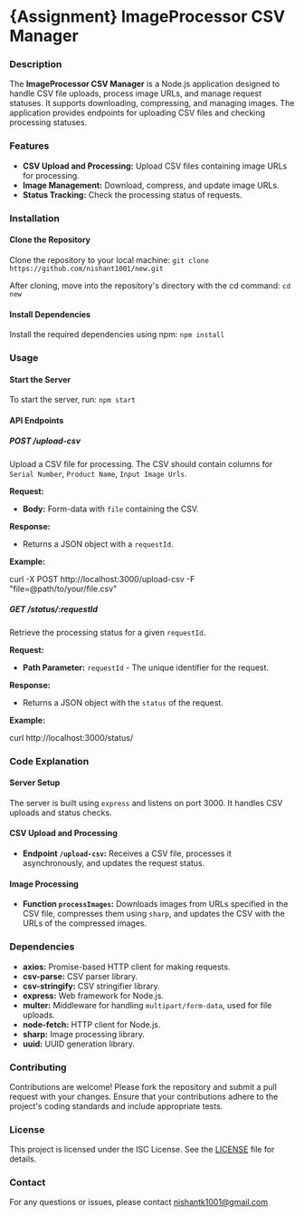 # {Assignment} ImageProcessor CSV Manager

### **Description**

The **ImageProcessor CSV Manager** is a Node.js application designed to handle CSV file uploads, process image URLs, and manage request statuses. It supports downloading, compressing, and managing images. The application provides endpoints for uploading CSV files and checking processing statuses.

### **Features**

- **CSV Upload and Processing:** Upload CSV files containing image URLs for processing.
- **Image Management:** Download, compress, and update image URLs.
- **Status Tracking:** Check the processing status of requests.

### **Installation**

#### **Clone the Repository**

Clone the repository to your local machine:
`git clone https://github.com/nishant1001/new.git`

After cloning, move into the repository's directory with the cd command:
`cd new`


#### **Install Dependencies**

Install the required dependencies using npm: `npm install`


### **Usage**

#### **Start the Server**

To start the server, run: `npm start`


#### **API Endpoints**

##### **POST /upload-csv**

Upload a CSV file for processing. The CSV should contain columns for `Serial Number`, `Product Name`, `Input Image Urls`.

**Request:**

- **Body:** Form-data with `file` containing the CSV.

**Response:**

- Returns a JSON object with a `requestId`.

**Example:**

curl -X POST http://localhost:3000/upload-csv
-F "file=@path/to/your/file.csv"


##### **GET /status/:requestId**

Retrieve the processing status for a given `requestId`.

**Request:**

- **Path Parameter:** `requestId` - The unique identifier for the request.

**Response:**

- Returns a JSON object with the `status` of the request.

**Example:**

curl http://localhost:3000/status/<requestId>


### **Code Explanation**

#### **Server Setup**

The server is built using `express` and listens on port 3000. It handles CSV uploads and status checks.

#### **CSV Upload and Processing**

- **Endpoint `/upload-csv`:** Receives a CSV file, processes it asynchronously, and updates the request status.

#### **Image Processing**

- **Function `processImages`:** Downloads images from URLs specified in the CSV file, compresses them using `sharp`, and updates the CSV with the URLs of the compressed images.

### **Dependencies**

- **axios:** Promise-based HTTP client for making requests.
- **csv-parse:** CSV parser library.
- **csv-stringify:** CSV stringifier library.
- **express:** Web framework for Node.js.
- **multer:** Middleware for handling `multipart/form-data`, used for file uploads.
- **node-fetch:** HTTP client for Node.js.
- **sharp:** Image processing library.
- **uuid:** UUID generation library.

### **Contributing**

Contributions are welcome! Please fork the repository and submit a pull request with your changes. Ensure that your contributions adhere to the project's coding standards and include appropriate tests.

### **License**

This project is licensed under the ISC License. See the [LICENSE](LICENSE) file for details.

### **Contact**

For any questions or issues, please contact [nishantk1001@gmail.com](mailto:nishantk1001@gmail.com)

